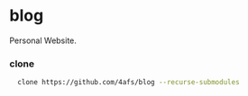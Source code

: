 # blog
Personal Website.

### clone
```bash
  clone https://github.com/4afs/blog --recurse-submodules
```
